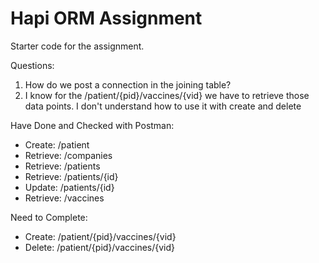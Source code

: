 # Hapi ORM Assignment

Starter code for the assignment.

Questions:
1) How do we post a connection in the joining table?
2) I know for the /patient/{pid}/vaccines/{vid} we have to retrieve those data points. I don't understand how to use it with create and delete

Have Done and Checked with Postman:
* Create: /patient
* Retrieve: /companies
* Retrieve: /patients
* Retrieve: /patients/{id}
* Update: /patients/{id}
* Retrieve: /vaccines


Need to Complete:
* Create: /patient/{pid}/vaccines/{vid}
* Delete: /patient/{pid}/vaccines/{vid}
